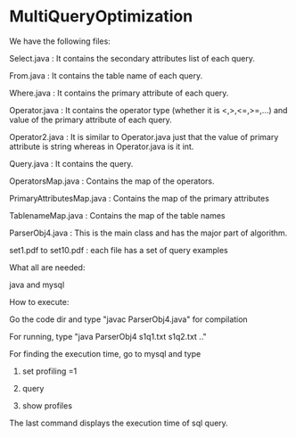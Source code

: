 # MultiQueryOptimization

We have the following files:

Select.java : It contains the secondary attributes list of each query.

From.java : It contains the table name of each query.

Where.java : It contains the primary attribute of each query.

Operator.java : It contains the operator type (whether it is <,>,<=,>=,...) and value of the primary attribute of each query.

Operator2.java : It is similar to Operator.java just that the value of primary attribute is string whereas in Operator.java is it int.

Query.java : It contains the query.

OperatorsMap.java : Contains the map of the operators.

PrimaryAttributesMap.java : Contains the map of the primary attributes

TablenameMap.java : Contains the map of the table names

ParserObj4.java : This is the main class and has the major part of algorithm.

set1.pdf to set10.pdf : each file has a set of query examples


What all are needed:

java and mysql


How to execute:

Go the code dir and type "javac ParserObj4.java" for compilation

For running, type "java ParserObj4 s1q1.txt s1q2.txt .." 


For finding the execution time, go to mysql and type

1) set profiling =1

2) query

3) show profiles

The last command displays the execution time of sql query.


